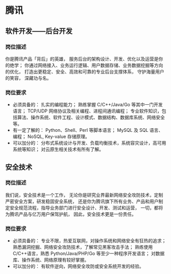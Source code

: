 # 腾讯

## 软件开发——后台开发

### 岗位描述

你是腾讯产品「背后」的英雄，
服务后台的架构设计、开发、优化以及运营是你的绝学；
你通过网络接入、业务运行逻辑、用户数据存储、业务数据挖掘等方向的优化，
打造出更稳定、安全、高效和可靠的专业后台支撑体系，
守护海量用户的笑容，
深藏功与名。

### 岗位要求

- 必须具备的：
  扎实的编程能力；
  熟练掌握 C/C++/Java/Go 等其中一门开发语言；
  TCP/UDP 网络协议及相关编程、进程间通讯编程；
  专业软件知识，包括算法、操作系统、软件工程、设计模式、数据结构、数据库系统、网络安全等。
- 有一定了解的：
  Python、Shell、Perl 等脚本语言；
  MySQL 及 SQL 语言、编程；
  NoSQL, Key-value 存储原理。
- 可以加分的：
  分布式系统设计与开发、负载均衡技术，系统容灾设计，高可用系统等知识；
  对云原生相关技术有所有了解。

## 安全技术

### 岗位描述

我们说，安全技术是一个工作，
无论你是研究业界最新网络安全攻防技术，定制严密安全方案，研发稳固安全系统，
还是你为腾讯旗下所有业务、产品和用户制定安全规范流程，指导业务部门进行安全设计、开发、测试和运营，
一切，都将为腾讯产品与亿万用户保驾护航，
因此，安全技术更是一份责任。

### 岗位要求

- 必须具备的：
  专业不限，热爱互联网，对操作系统和网络安全有狂热的追求；
  熟悉漏洞挖掘、网络安全攻防技术，了解常见黑客攻击手法；
  熟练使用 C/C++语言，熟悉 Python/Java/PHP/Go 等至少一种程序开发语言；
  对数据库、操作系统、网络原理有较好掌握。
- 可以加分的：
  有软件逆向，网络安全攻防或安全系统开发的经验。
